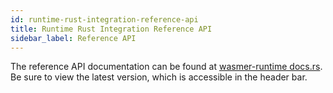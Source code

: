 ```yaml
---
id: runtime-rust-integration-reference-api
title: Runtime Rust Integration Reference API
sidebar_label: Reference API
---
```


The reference API documentation can be found at 
[wasmer-runtime docs.rs](https://docs.rs/wasmer-runtime/0.13.1/wasmer_runtime/).
Be sure to view the latest version, which is accessible in the header bar.
